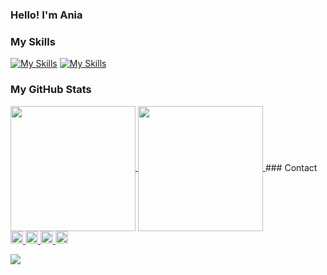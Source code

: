 ### Hello! I'm Ania

### My Skills
[![My Skills](https://skillicons.dev/icons?i=js,html,css,sass,react,nodejs,styledcomponents,svg,git,figma,mongodb,postman,vscode)](https://skillicons.dev)
[![My Skills](https://skillicons.dev/icons?i=github,linkedin,discord)](https://skillicons.dev)

### My GitHub Stats

<a href="https://github.com/annamowinska/github-readme-stats">
  <img height=200 align="center" src="https://github-readme-stats.vercel.app/api?username=annamowinska&show_icons=true&theme=merko&bg_color=00000000" />
</a>
<a href="https://github.com/annamowinska/convoychat">
  <img height=200 align="center" src="https://github-readme-stats.vercel.app/api/top-langs?username=annamowinska&layout=compact&langs_count=8&card_width=320&show_icons=true&theme=merko&bg_color=00000000" />
</a>
### Contact
<a href="https://www.linkedin.com/in/annamowinska/">
  <img height=20 src="https://skillicons.dev/icons?i=linkedin" />
</a>
<a href="https://www.linkedin.com/in/annamowinska/">
  <img height=20 src="https://skillicons.dev/icons?i=linkedin" />
</a>
<a href="https://github.com/annamowinska">
  <img height=20 src="https://skillicons.dev/icons?i=github" />
</a>
<a href="https://discord.gg/HcBej8ef">
  <img height=20 src="https://skillicons.dev/icons?i=discord" />
</a>

![](https://komarev.com/ghpvc/?username=annamowinska&color=green)
